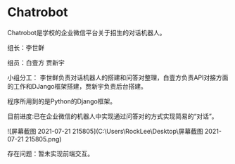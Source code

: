 # Chatrobot

Chatrobot是学校的企业微信平台关于招生的对话机器人。

组长：李世鲜

组员：白壹方 贾新宇

小组分工： 李世鲜负责对话机器人的搭建和问答对整理，白壹方负责API对接方面的工作和DJango框架搭建，贾新宇负责后台搭建。

程序所用到的是Python的Django框架。

目前进度:已在企业微信的机器人中实现通过问答对的方式实现简易的“对话”。

![屏幕截图 2021-07-21 215805](C:\Users\RockLee\Desktop\屏幕截图 2021-07-21 215805.png)

存在问题：暂未实现前端交互。